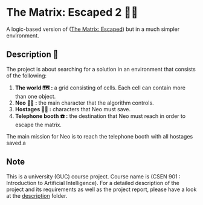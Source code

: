 # The Matrix: Escaped 2 :running_man:
A logic-based version of ([The Matrix: Escaped](https://github.com/alphinaud11/The-Matrix-Escaped)) but in a much simpler environment.

## Description :memo:
The project is about searching for a solution in an environment that consists of the following:

1. **The world :world_map: :** a grid consisting of cells. Each cell can contain more than one object.
2. **Neo :superhero_man: :** the main character that the algorithm controls.
3. **Hostages :standing_man: :** characters that Neo must save.
4. **Telephone booth :telephone: :** the destination that Neo must reach in order to escape the matrix.

The main mission for Neo is to reach the telephone booth with all hostages saved.a

## Note
This is a university (GUC) course project. Course name is (CSEN 901 : Introduction to Artificial Intelligence). For a detailed description of the project and its requirements as well as the project report, please have a look at the [description](Description) folder.
